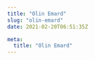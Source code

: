 ```yaml
---
title: "Olin Emard"
slug: "olin-emard"
date: 2021-02-20T06:51:35Z

meta:
  title: "Olin Emard"
---
```


